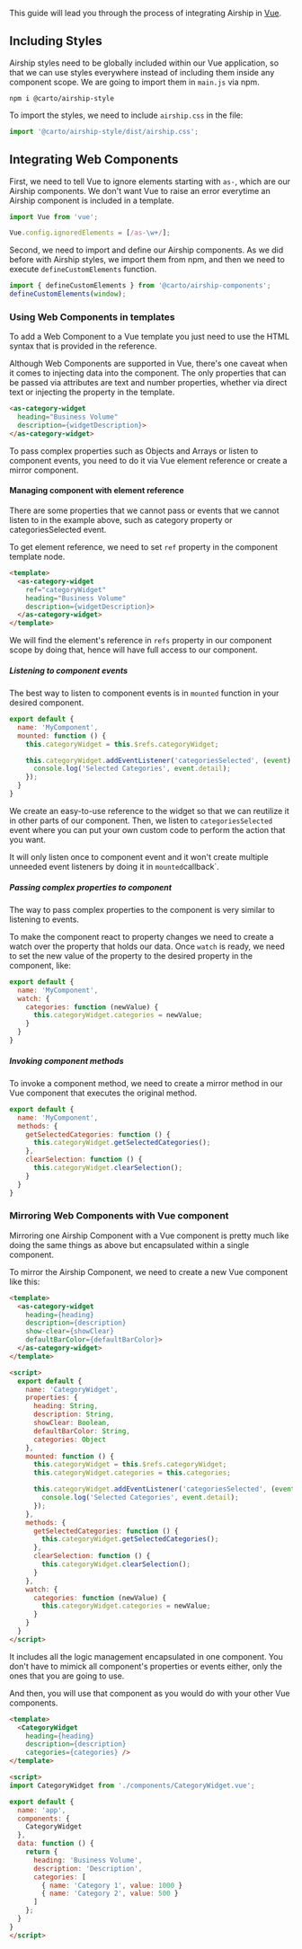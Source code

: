 This guide will lead you through the process of integrating Airship in [Vue](https://vuejs.org/).

## Including Styles
Airship styles need to be globally included within our Vue application, so that we can use styles everywhere instead of including them inside any component scope. We are going to import them in `main.js` via npm.

```
npm i @carto/airship-style
```

To import the styles, we need to include `airship.css` in the file:
```js
import '@carto/airship-style/dist/airship.css';
```

## Integrating Web Components
First, we need to tell Vue to ignore elements starting with `as-`, which are our Airship components. We don't want Vue to raise an error everytime an Airship component is included in a template.

```js
import Vue from 'vue';

Vue.config.ignoredElements = [/as-\w+/];
```

Second, we need to import and define our Airship components. As we did before with Airship styles, we import them from npm, and then we need to execute `defineCustomElements` function.

```js
import { defineCustomElements } from '@carto/airship-components';
defineCustomElements(window);
```

### Using Web Components in templates
To add a Web Component to a Vue template you just need to use the HTML syntax that is provided in the reference.

Although Web Components are supported in Vue, there's one caveat when it comes to injecting data into the component. The only properties that can be passed via attributes are text and number properties, whether via direct text or injecting the property in the template.

```html
<as-category-widget
  heading="Business Volume"
  description={widgetDescription}>
</as-category-widget>
```

To pass complex properties such as Objects and Arrays or listen to component events, you need to do it via Vue element reference or create a mirror component.

#### Managing component with element reference
There are some properties that we cannot pass or events that we cannot listen to in the example above, such as category property or categoriesSelected event.

To get element reference, we need to set `ref` property in the component template node.

```html
<template>
  <as-category-widget
    ref="categoryWidget"
    heading="Business Volume"
    description={widgetDescription}>
  </as-category-widget>
</template>
```

We will find the element's reference in `refs` property in our component scope by doing that, hence will have full access to our component.

##### Listening to component events
The best way to listen to component events is in `mounted` function in your desired component.

```js
export default {
  name: 'MyComponent',
  mounted: function () {
    this.categoryWidget = this.$refs.categoryWidget;

    this.categoryWidget.addEventListener('categoriesSelected', (event) => {
      console.log('Selected Categories', event.detail);
    });
  }
}
```

We create an easy-to-use reference to the widget so that we can reutilize it in other parts of our component. Then, we listen to `categoriesSelected` event where you can put your own custom code to perform the action that you want.

It will only listen once to component event and it won't create multiple unneeded event listeners by doing it in `mounted`callback`.

##### Passing complex properties to component
The way to pass complex properties to the component is very similar to listening to events.

To make the component react to property changes we need to create a watch over the property that holds our data. Once `watch` is ready, we need to set the new value of the property to the desired property in the component, like:

```js
export default {
  name: 'MyComponent',
  watch: {
    categories: function (newValue) {
      this.categoryWidget.categories = newValue;
    }
  }
}
```

##### Invoking component methods
To invoke a component method, we need to create a mirror method in our Vue component that executes the original method.

```js
export default {
  name: 'MyComponent',
  methods: {
    getSelectedCategories: function () {
      this.categoryWidget.getSelectedCategories();
    },
    clearSelection: function () {
      this.categoryWidget.clearSelection();
    }
  }
}
```

### Mirroring Web Components with Vue component
Mirroring one Airship Component with a Vue component is pretty much like doing the same things as above but encapsulated within a single component.

To mirror the Airship Component, we need to create a new Vue component like this:

```html
<template>
  <as-category-widget
    heading={heading}
    description={description}
    show-clear={showClear}
    defaultBarColor={defaultBarColor}>
  </as-category-widget>
</template>

<script>
  export default {
    name: 'CategoryWidget',
    properties: {
      heading: String,
      description: String,
      showClear: Boolean,
      defaultBarColor: String,
      categories: Object
    },
    mounted: function () {
      this.categoryWidget = this.$refs.categoryWidget;
      this.categoryWidget.categories = this.categories;

      this.categoryWidget.addEventListener('categoriesSelected', (event) => {
        console.log('Selected Categories', event.detail);
      });
    },
    methods: {
      getSelectedCategories: function () {
        this.categoryWidget.getSelectedCategories();
      },
      clearSelection: function () {
        this.categoryWidget.clearSelection();
      }
    },
    watch: {
      categories: function (newValue) {
        this.categoryWidget.categories = newValue;
      }
    }
  }
</script>
```

It includes all the logic management encapsulated in one component. You don't have to mimick all component's properties or events either, only the ones that you are going to use.

And then, you will use that component as you would do with your other Vue components.

```html
<template>
  <CategoryWidget
    heading={heading}
    description={description}
    categories={categories} />
</template>

<script>
import CategoryWidget from './components/CategoryWidget.vue';

export default {
  name: 'app',
  components: {
    CategoryWidget
  },
  data: function () {
    return {
      heading: 'Business Volume',
      description: 'Description',
      categories: [
        { name: 'Category 1', value: 1000 }
        { name: 'Category 2', value: 500 }
      ]
    };
  }
}
</script>
```
